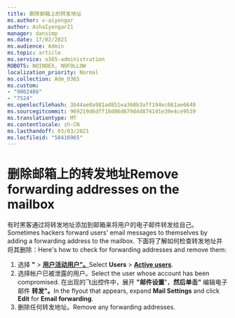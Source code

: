 ```yaml
---
title: 删除邮箱上的转发地址
ms.author: v-aiyengar
author: AshaIyengar21
manager: dansimp
ms.date: 17/02/2021
ms.audience: Admin
ms.topic: article
ms.service: o365-administration
ROBOTS: NOINDEX, NOFOLLOW
localization_priority: Normal
ms.collection: Adm_O365
ms.custom:
- "9002486"
- "7524"
ms.openlocfilehash: 3b44ae0a981ad851ea368b3aff194ec061ae6648
ms.sourcegitcommit: 969219d6dff18d86d679d4d8741d1e39e4ce9539
ms.translationtype: MT
ms.contentlocale: zh-CN
ms.lasthandoff: 03/03/2021
ms.locfileid: "50416965"
---
```

# <a name="remove-forwarding-addresses-on-the-mailbox"></a><span data-ttu-id="d7c77-102">删除邮箱上的转发地址</span><span class="sxs-lookup"><span data-stu-id="d7c77-102">Remove forwarding addresses on the mailbox</span></span>

<span data-ttu-id="d7c77-103">有时黑客通过将转发地址添加到邮箱来将用户的电子邮件转发给自己。</span><span class="sxs-lookup"><span data-stu-id="d7c77-103">Sometimes hackers forward users' email messages to themselves by adding a forwarding address to the mailbox.</span></span> <span data-ttu-id="d7c77-104">下面将了解如何检查转发地址并将其删除：</span><span class="sxs-lookup"><span data-stu-id="d7c77-104">Here's how to check for forwarding addresses and remove them:</span></span>

1. <span data-ttu-id="d7c77-105">选择 **"**  >  **[用户活动用户"。](https://go.microsoft.com/fwlink/p/?linkid=834822)**</span><span class="sxs-lookup"><span data-stu-id="d7c77-105">Select **Users** > **[Active users](https://go.microsoft.com/fwlink/p/?linkid=834822)**.</span></span>
1. <span data-ttu-id="d7c77-106">选择帐户已被泄露的用户。</span><span class="sxs-lookup"><span data-stu-id="d7c77-106">Select the user whose account has been compromised.</span></span> <span data-ttu-id="d7c77-107">在出现的飞出控件中，展开 **"邮件设置**"，**然后单击"** 编辑电子邮件 **转发"。**</span><span class="sxs-lookup"><span data-stu-id="d7c77-107">In the flyout that appears, expand **Mail Settings** and click **Edit** for **Email forwarding**.</span></span>
1. <span data-ttu-id="d7c77-108">删除任何转发地址。</span><span class="sxs-lookup"><span data-stu-id="d7c77-108">Remove any forwarding addresses.</span></span>
